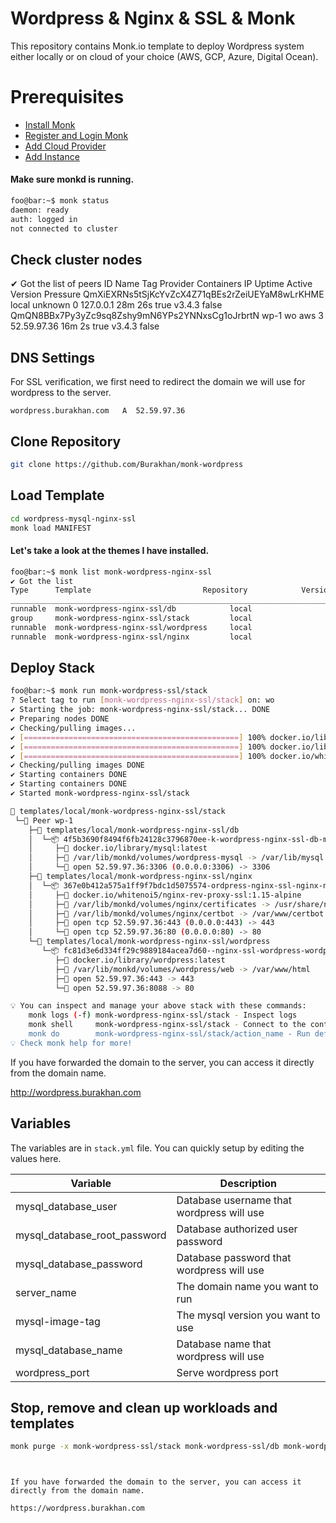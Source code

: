 # Wordpress & Nginx & SSL & Monk
This repository contains Monk.io template to deploy Wordpress system either locally or on cloud of your choice (AWS, GCP, Azure, Digital Ocean).

# Prerequisites
- [Install Monk](https://docs.monk.io/docs/get-monk)
- [Register and Login Monk](https://docs.monk.io/docs/acc-and-auth)
- [Add Cloud Provider](https://docs.monk.io/docs/cloud-provider)
- [Add Instance](https://docs.monk.io/docs/multi-cloud)

#### Make sure monkd is running.
```bash
foo@bar:~$ monk status
daemon: ready
auth: logged in
not connected to cluster
```

## Check cluster nodes
✔ Got the list of peers
ID                                              Name   Tag  Provider  Containers  IP           Uptime   Active  Version  Pressure
QmXiEXRNs5tSjKcYvZcX4Z71qBEs2rZeiUEYaM8wLrKHME  local       unknown   0           127.0.0.1    28m 26s  true    v3.4.3   false
QmQN8BBx7Py3yZc9sq8Zshy9mN6YPs2YNNxsCg1oJrbrtN  wp-1   wo   aws       3           52.59.97.36  16m 2s   true    v3.4.3   false

## DNS Settings
For SSL verification, we first need to redirect the domain we will use for wordpress to the server.

 `wordpress.burakhan.com   A  52.59.97.36`

## Clone Repository
```bash
git clone https://github.com/Burakhan/monk-wordpress
```

## Load Template
```bash
cd wordpress-mysql-nginx-ssl
monk load MANIFEST
```


#### Let's take a look at the themes I have installed.
```bash
foo@bar:~$ monk list monk-wordpress-nginx-ssl
✔ Got the list
Type      Template                         Repository            Version      Tags
___________________________________________________________________________________
runnable  monk-wordpress-nginx-ssl/db            local                 -            -
group     monk-wordpress-nginx-ssl/stack         local                 -            -
runnable  monk-wordpress-nginx-ssl/wordpress     local                 -            -
runnable  monk-wordpress-nginx-ssl/nginx         local                 -            -
```


## Deploy Stack
```bash
foo@bar:~$ monk run monk-wordpress-ssl/stack 
? Select tag to run [monk-wordpress-nginx-ssl/stack] on: wo
✔ Starting the job: monk-wordpress-nginx-ssl/stack... DONE
✔ Preparing nodes DONE
✔ Checking/pulling images...
✔ [================================================] 100% docker.io/library/wordpress:latest wp-1
✔ [================================================] 100% docker.io/library/mysql:latest wp-1
✔ [================================================] 100% docker.io/whitenoi5/nginx-rev-proxy-ssl:1.15-alpine wp-1
✔ Checking/pulling images DONE
✔ Starting containers DONE
✔ Starting containers DONE
✔ Started monk-wordpress-nginx-ssl/stack

🔩 templates/local/monk-wordpress-nginx-ssl/stack
 └─🧊 Peer wp-1
    ├─🔩 templates/local/monk-wordpress-nginx-ssl/db
    │  └─📦 4f5b3690f8494f6fb24128c3796870ee-k-wordpress-nginx-ssl-db-mysql
    │     ├─🧩 docker.io/library/mysql:latest
    │     ├─💾 /var/lib/monkd/volumes/wordpress-mysql -> /var/lib/mysql
    │     └─🔌 open 52.59.97.36:3306 (0.0.0.0:3306) -> 3306
    ├─🔩 templates/local/monk-wordpress-nginx-ssl/nginx
    │  └─📦 367e0b412a575a1ff9f7bdc1d5075574-ordpress-nginx-ssl-nginx-nginx
    │     ├─🧩 docker.io/whitenoi5/nginx-rev-proxy-ssl:1.15-alpine
    │     ├─💾 /var/lib/monkd/volumes/nginx/certificates -> /usr/share/nginx/certificates
    │     ├─💾 /var/lib/monkd/volumes/nginx/certbot -> /var/www/certbot
    │     ├─🔌 open tcp 52.59.97.36:443 (0.0.0.0:443) -> 443
    │     └─🔌 open tcp 52.59.97.36:80 (0.0.0.0:80) -> 80
    └─🔩 templates/local/monk-wordpress-nginx-ssl/wordpress
       └─📦 fc81d3e6d334ff29c9889184acea7d60--nginx-ssl-wordpress-wordpress
          ├─🧩 docker.io/library/wordpress:latest
          ├─💾 /var/lib/monkd/volumes/wordpress/web -> /var/www/html
          ├─🔌 open 52.59.97.36:443 -> 443
          └─🔌 open 52.59.97.36:8088 -> 80

💡 You can inspect and manage your above stack with these commands:
	monk logs (-f) monk-wordpress-nginx-ssl/stack - Inspect logs
	monk shell     monk-wordpress-nginx-ssl/stack - Connect to the container's shell
	monk do        monk-wordpress-nginx-ssl/stack/action_name - Run defined action (if exists)
💡 Check monk help for more!
```

If you have forwarded the domain to the server, you can access it directly from the domain name.

http://wordpress.burakhan.com

## Variables
The variables are in `stack.yml` file. You can quickly setup by editing the values here.

| Variable                     	| Description                               	|
|------------------------------	|-------------------------------------------	|
| mysql_database_user          	| Database username that wordpress will use 	|
| mysql_database_root_password 	| Database authorized user password         	|
| mysql_database_password      	| Database password that wordpress will use 	|
| server_name                  	| The domain name you want to run           	|
| mysql-image-tag              	| The mysql version you want to use         	|
| mysql_database_name          	| Database name that wordpress will use     	|
| wordpress_port          	    | Serve wordpress port     	|


##

## Stop, remove and clean up workloads and templates

```bash
monk purge -x monk-wordpress-ssl/stack monk-wordpress-ssl/db monk-wordpress-ssl/wordpress monk-wordpress-ssl/nginx
```

```


If you have forwarded the domain to the server, you can access it directly from the domain name.

https://wordpress.burakhan.com

